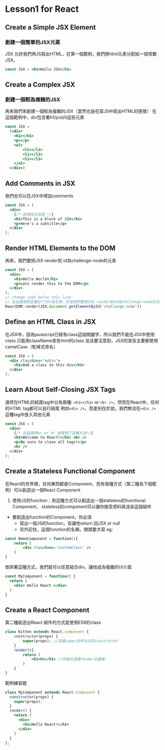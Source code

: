 # Lesson1 for React

## Create a Simple JSX Element
### 創建一個簡單的JSX元素
JSX 允許我們用JS寫出HTML，在第一個範例，我們將html元素分配給一個常數JSX。
```jsx
const JSX = <h1>Hello JSX</h1>
```
## Create a Complex JSX
### 創建一個較為複雜的JSX
再來我們來創建一個較為複雜的JSX（當然也是在寫JS中寫出HTML的感覺）
在這個範例中，div包含著h1/p/ul/li這些元素
```jsx
const JSX = 
  (<div>
    <h1></h1>
    <p></p>
    <ul>
        <li></li>
        <li></li>
        <li></li>
    </ul>
  </div>)
```

## Add Comments in JSX
我們也可以在JSX中增加comments
```jsx
const JSX = (
  <div>
    {/* 這樣加在這邊 */}
    <h1>This is a block of JSX</h1>
    <p>Here's a subtitle</p>
  </div>
);

```

## Render HTML Elements to the DOM
再來，我們要把JSX render到 id為challenge-node的元素
```jsx
const JSX = (
  <div>
    <h1>Hello World</h1>
    <p>Lets render this to the DOM</p>
  </div>
);
// change code below this line
// 在這邊我們定義好了JSX長怎樣，於是我們要把JSX render到id為challenge-node的元素上。
ReactDOM.render(JSX,document.getElementById('challenge-node'))
```

## Define an HTML Class in JSX
在JSX中，因為javascript已經有class這個關鍵字，所以我們不能在JSX中使用class
只能用className宣告html的class
並且要注意到，JSX的宣告主要都使用camelCase（駝峰式命名）
```jsx
const JSX = (
  <div className="myDiv">
    <h1>Add a class to this div</h1>
  </div>
);

```

## Learn About Self-Closing JSX Tags
通常在HTML的結尾tag中分為兩種: `<h1></h1>` or `<br />`，然而在React中，任何的HTML tag都可以自行結尾
例如`<div />`，而差別在於說，我們無法在`<div />`這種tag中放入其他元素
```jsx
const JSX = (
  <div>
    {/* 在這邊的br or hr 就使用了這種方法*/}
    <h2>Welcome to React!</h2> <br /> 
    <p>Be sure to close all tags!</p>
    <hr />
  </div>
);
```

## Create a Stateless Functional Component
在React的世界裡，任何東西都是Component，而有兩種方式（第二種為下個範例）可以創造出一個React Component
1. 使用JS的function：用這種方式可以創造出一個stateless的functional Component，
stateless的component可以讓你接受資料與渲染這個組件
* 要創造出function的Component，你必須
    * 寫出一個JS的function，並讓他return 回JSX or null
    * 另外記住，這個function的名稱，開頭要大寫
eg:
```jsx
const DemoComponent = function(){
    return (
        <div className='customClass' />
    )
}
```
依照著這種方式，我們就可以任意組合div，讓他成為複雜的UI介面
```jsx
const MyComponent = function() {
  return (
    <div> Hello React </div>
  )
}

```

## Create a React Component
第二種創造出React 組件的方式是使用ES6的class
```jsx
class Kitten extends React.component {
    constructor(props) {
        super(props); //這邊super去呼叫父的constructor
    }
    render(){
        return (
            <h1>Hi</h1> //然後在這邊render出畫面
        )
    }
}
```
範例練習題
```jsx
class MyComponent extends React.Component {
  constructor(props) {
    super(props);
  }
  render() {
    return (
      <div>
        <h1>Hello React!</h1>
      </div>
    )
  }
};

```
